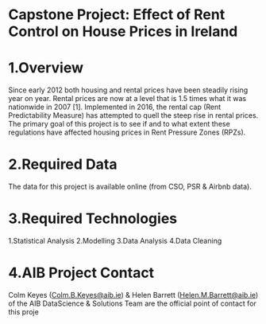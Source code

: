# Capstone Project: Effect of Rent Control on House Prices in Ireland

# **1.Overview**
Since early 2012 both housing and rental prices have been steadily rising year on year. Rental prices are now at a level that is 1.5 times what it was nationwide in 2007 [1]. Implemented in 2016, the rental cap (Rent Predictability Measure) has attempted to quell the steep rise in rental prices. The primary goal of this project is to see if and to what extent these regulations have affected housing prices in Rent Pressure Zones (RPZs). 

# **2.Required Data**
The data for this project is available online (from CSO, PSR & Airbnb data).

# **3.Required Technologies**
 1.Statistical Analysis 
 2.Modelling
 3.Data Analysis
 4.Data Cleaning
 
 # **4.AIB Project Contact**
 Colm Keyes (Colm.B.Keyes@aib.ie) & Helen Barrett (Helen.M.Barrett@aib.ie) of the AIB DataScience & Solutions Team are the official point   of contact for this proje
